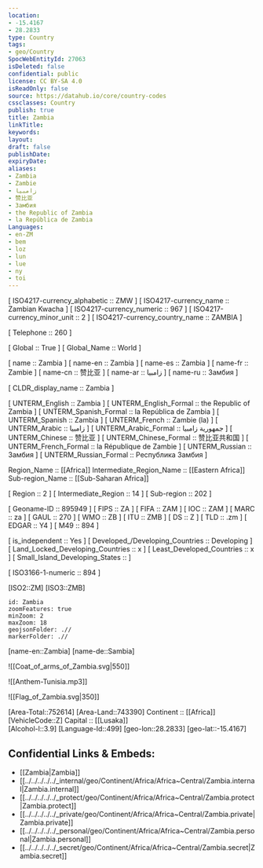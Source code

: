 ```yaml
---
location:
- -15.4167
- 28.2833
type: Country
tags:
- geo/Country
SpocWebEntityId: 27063
isDeleted: false
confidential: public
license: CC BY-SA 4.0
isReadOnly: false
source: https://datahub.io/core/country-codes
cssclasses: Country
publish: true
title: Zambia
linkTitle: 
keywords: 
layout: 
draft: false
publishDate: 
expiryDate: 
aliases:
- Zambia
- Zambie
- زامبيا
- 赞比亚
- Замбия
- the Republic of Zambia
- la República de Zambia
Languages:
- en-ZM
- bem
- loz
- lun
- lue
- ny
- toi
---
```



[	ISO4217-currency_alphabetic	 :: ZMW ] 
[	ISO4217-currency_name	 :: Zambian Kwacha ] 
[	ISO4217-currency_numeric	 :: 967 ] 
[	ISO4217-currency_minor_unit	 :: 2 ] 
[	ISO4217-currency_country_name	 :: ZAMBIA ] 

[	Telephone	 :: 260 ] 

[	Global	 :: True ] 
[	Global_Name	 :: World ] 

[	name	 :: Zambia ] 
[	name-en	 :: Zambia ] 
[	name-es	 :: Zambia ] 
[	name-fr	 :: Zambie ] 
[	name-cn	 :: 赞比亚 ] 
[	name-ar	 :: زامبيا ] 
[	name-ru	 :: Замбия ] 

[	CLDR_display_name	 :: Zambia ] 

[	UNTERM_English	 :: Zambia ] 
[	UNTERM_English_Formal	 :: the Republic of Zambia ] 
[	UNTERM_Spanish_Formal	 :: la República de Zambia ] 
[	UNTERM_Spanish	 :: Zambia ] 
[	UNTERM_French	 :: Zambie (la) ] 
[	UNTERM_Arabic	 :: زامبيا ] 
[	UNTERM_Arabic_Formal	 :: جمهورية زامبيا ] 
[	UNTERM_Chinese	 :: 赞比亚 ] 
[	UNTERM_Chinese_Formal	 :: 赞比亚共和国 ] 
[	UNTERM_French_Formal	 :: la République de Zambie ] 
[	UNTERM_Russian	 :: Замбия ] 
[	UNTERM_Russian_Formal	 :: Республика Замбия ] 

Region_Name ::  [[Africa]] 
Intermediate_Region_Name ::  [[Eastern Africa]] 
Sub-region_Name ::  [[Sub-Saharan Africa]] 

[	Region	 :: 2 ] 
[	Intermediate_Region	 :: 14 ] 
[	Sub-region	 :: 202 ] 

[	Geoname-ID	 :: 895949 ] 
[	FIPS	 :: ZA ] 
[	FIFA	 :: ZAM ] 
[	IOC	 :: ZAM ] 
[	MARC	 :: za ] 
[	GAUL	 :: 270 ] 
[	WMO	 :: ZB ] 
[	ITU	 :: ZMB ] 
[	DS	 :: Z ] 
[	TLD	 :: .zm ] 
[	EDGAR	 :: Y4 ] 
[	M49	 :: 894 ] 

[	is_independent	 :: Yes ] 
[	Developed_/Developing_Countries	 :: Developing ] 
[	Land_Locked_Developing_Countries	 :: x ] 
[	Least_Developed_Countries	 :: x ] 
[	Small_Island_Developing_States	 ::  ] 

[	ISO3166-1-numeric	 :: 894 ] 



[ISO2::ZM] 
[ISO3::ZMB] 
```leaflet
id: Zambia
zoomFeatures: true 
minZoom: 2 
maxZoom: 18
geojsonFolder: .//
markerFolder: .//
```

[name-en::Zambia] 
[name-de::Sambia] 

![[Coat_of_arms_of_Zambia.svg|550]] 

![[Anthem-Tunisia.mp3]] 

![[Flag_of_Zambia.svg|350]] 

[Area-Total::752614] 
[Area-Land::743390] 
Continent :: [[Africa]]  
[VehicleCode::Z] 
Capital :: [[Lusaka]]  
[Alcohol-l::3.9] 
[Language-Id::499] 
[geo-lon::28.2833] 
[geo-lat::-15.4167] 



## Confidential Links & Embeds: 
- [[Zambia|Zambia]] 
- [[../../../../../_internal/geo/Continent/Africa/Africa~Central/Zambia.internal|Zambia.internal]] 
- [[../../../../../_protect/geo/Continent/Africa/Africa~Central/Zambia.protect|Zambia.protect]] 
- [[../../../../../_private/geo/Continent/Africa/Africa~Central/Zambia.private|Zambia.private]] 
- [[../../../../../_personal/geo/Continent/Africa/Africa~Central/Zambia.personal|Zambia.personal]] 
- [[../../../../../_secret/geo/Continent/Africa/Africa~Central/Zambia.secret|Zambia.secret]] 
